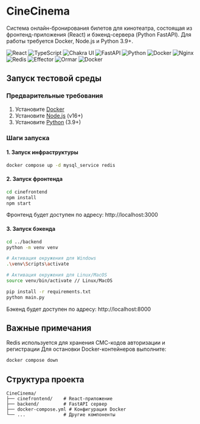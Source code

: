 # CineCinema

Система онлайн-бронирования билетов для кинотеатра, состоящая из фронтенд-приложения (React) и бэкенд-сервера (Python FastAPI). Для работы требуется Docker, Node.js и Python 3.9+.

![React](https://img.shields.io/badge/React-20232A?style=for-the-badge&logo=react&logoColor=61DAFB)
![TypeScript](https://img.shields.io/badge/TypeScript-007ACC?style=for-the-badge&logo=typescript&logoColor=white)
![Chakra UI](https://img.shields.io/badge/Chakra%20UI-319795?style=for-the-badge&logo=chakra-ui&logoColor=white)
![FastAPI](https://img.shields.io/badge/FastAPI-005571?style=for-the-badge&logo=fastapi)
![Python](https://img.shields.io/badge/Python-3776AB?style=for-the-badge&logo=python&logoColor=white)
![Docker](https://img.shields.io/badge/Docker-2496ED?style=for-the-badge&logo=docker&logoColor=white)
![Nginx](https://img.shields.io/badge/Nginx-009639?style=for-the-badge&logo=nginx&logoColor=white)
![Redis](https://img.shields.io/badge/Redis-DC382D?style=for-the-badge&logo=redis&logoColor=white)
![Effector](https://img.shields.io/badge/Effector-6D2E8C?style=for-the-badge&logo=)
![Ormar](https://img.shields.io/badge/Ormar-525252?style=for-the-badge&logo=data:image/png;base64,iVBORw0KGgoAAAANSUhEUgAAABkAAAAZCAYAAADE6YVjAAAABHNCSVQICAgIfAhkiAAAAAFzUkdCAK7OHOkAAAEOSURBVEhL7ZX9DYIwEMXpJOIkwiTKJOIk4iSyiThJfY+0pi2FntLwF00uRo6+X++Dnio2WGoDRiGGaK1LHOgKq2ADrFFK8Te5foHoQM2C+hRFBEEUFwjdI2ItornlgjBNbUSsA6TJBWEdnhEx1qXLAqEIUhZGI4qCe72aGCE+f7ODcEqvqKbDGFUfdpbjO4zCTq1CyAv+0gmfHcQTzxbXHIyN4e4j5KudgljeBLbQceOefyAurMYftjPTNrvWQJZ0Pd8OEadqbeHFoL0m4lThRV5JR7thMk/MHUQ/P7YTjFdGavV4gfaITcvk0DLQMwTaCCnf0KK4gdnrZMCjOvuMd0CVZFC5USfTlSqGxP8BA1mAGujuO9oAAAAASUVORK5CYII=)
![Docker](https://img.shields.io/badge/MySQL-285e87?style=for-the-badge&logo=mysql&logoColor=white)
## Запуск тестовой среды

### Предварительные требования
1. Установите [Docker](https://docs.docker.com/get-docker/)
2. Установите [Node.js](https://nodejs.org/) (v16+)
3. Установите [Python](https://www.python.org/downloads/) (3.9+)

### Шаги запуска

#### 1. Запуск инфраструктуры
```bash
docker compose up -d mysql_service redis
```
#### 2. Запуск фронтенда
```bash
cd cinefrontend
npm install
npm start
```
Фронтенд будет доступен по адресу: http://localhost:3000

#### 3. Запуск бэкенда
```bash
cd ../backend
python -m venv venv

# Активация окружения для Windows
.\venv\Scripts\activate

# Активация окружения для Linux/MacOS
source venv/bin/activate // Linux/MacOS

pip install -r requirements.txt
python main.py
```

Бэкенд будет доступен по адресу: http://localhost:8000

## Важные примечания
Redis используется для хранения СМС-кодов авторизации и регистрации
Для остановки Docker-контейнеров выполните:

```bash
docker compose down
```

## Структура проекта
```
CineCinema/
├── cinefrontend/    # React-приложение
├── backend/         # FastAPI сервер
├── docker-compose.yml # Конфигурация Docker
└── ...              # Другие компоненты
```
